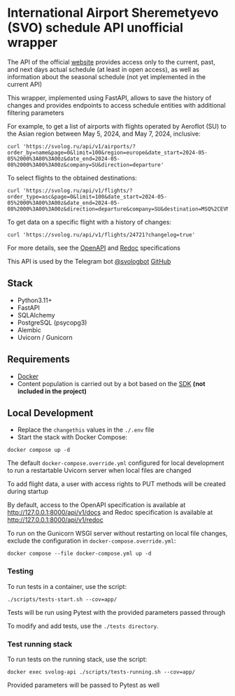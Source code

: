 # International Airport Sheremetyevo (SVO) schedule API unofficial wrapper 
The API of the official [website](https://www.svo.aero/) provides access only to the current, past, and next days actual schedule (at least in open access), as well as information about the seasonal schedule (not yet implemented in the current API)

This wrapper, implemented using FastAPI, allows to save the history of changes and provides endpoints to access schedule entities with additional filtering parameters

For example, to get a list of airports with flights operated by Aeroflot (SU) to the Asian region between May 5, 2024, and May 7, 2024, inclusive:
```shell
curl 'https://svolog.ru/api/v1/airports/?order_by=name&page=0&limit=100&region=europe&date_start=2024-05-05%2000%3A00%3A00z&date_end=2024-05-08%2000%3A00%3A00z&company=SU&direction=departure'
```
To select flights to the obtained destinations:
```shell
curl 'https://svolog.ru/api/v1/flights/?order_type=asc&page=0&limit=100&date_start=2024-05-05%2000%3A00%3A00z&date_end=2024-05-08%2000%3A00%3A00z&direction=departure&company=SU&destination=MSQ%2CEVN'
```
To get data on a specific flight with a history of changes:
```shell
curl 'https://svolog.ru/api/v1/flights/24721?changelog=true'
```
For more details, see the  [OpenAPI](https://svolog.ru/api/v1/docs) and [Redoc](https://svolog.ru/api/v1/redoc) specifications

This API is used by the Telegram bot [@svologbot](https://t.me/svologbot) [GitHub](https://github.com/jktujg/svo-sked-bot)

## Stack
- Python3.11+
- FastAPI
- SQLAlchemy
- PostgreSQL (psycopg3)
- Alembic
- Uvicorn / Gunicorn

## Requirements
- [Docker](https://www.docker.com/)
- Content population is carried out by a bot based on the [SDK](https://github.com/jktujg/aero-svo-api) **(not included in the project)**

## Local Development
- Replace the `changethis` values in the `./.env` file
- Start the stack with Docker Compose:
```shell
docker compose up -d
```
The default `docker-compose.override.yml` configured for local development to run a restartable Uvicorn server when local files are changed

To add flight data, a user with access rights to PUT methods will be created during startup

By default, access to the OpenAPI specification is available at http://127.0.0.1:8000/api/v1/docs and Redoc specification is available at http://127.0.0.1:8000/api/v1/redoc

To run on the Gunicorn WSGI server without restarting on local file changes, exclude the configuration in `docker-compose.override.yml`:
```shell
docker compose --file docker-compose.yml up -d
```

### Testing
To run tests in a container, use the script:
```shell
./scripts/tests-start.sh --cov=app/
```
Tests will be run using Pytest with the provided parameters passed through

To modify and add tests, use the `./tests directory`.
### Test running stack
To run tests on the running stack, use the script:
```shell
docker exec svolog-api ./scripts/tests-running.sh --cov=app/
```
Provided parameters will be passed to Pytest as well